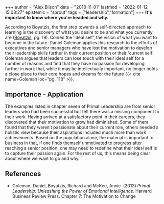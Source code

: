 +++
author = "Alex Bilson"
date = "2018-11-01"
lastmod = "2022-01-12 15:08:27"
epistemic = "sprout"
tags = ["leadership","formation"]
+++
**It's important to know where you're headed and why.**

According to Boyatzis, the first step towards a self-directed approach to learning is the discovery of what you desire to be and what you currently are ([Boyatzis](https://books.google.com/books?id=uJT_Mfgwcr8C&lpg=PA15&ots=cOXyjW_zbQ&dq=boyatzis%20theory%20of%20self%20directed%20learning&lr&pg=PA19#v=onepage&q&f=false), pg. 19).  Coined the 'ideal self', the vision of what you want to become in the future.  Daniel Goleman applies this research to the efforts of executives and senior managers who have lost the motivation to develop their leadership skills further in their current position or their 'current self'.  Goleman argues that leaders can lose touch with their ideal self for a number of reasons and find that they have no passion for developing further in work that, while it may be intellectually important, no longer holds a close place to their core hopes and dreams for the future {{< cite name=Goleman loc="pg. 118" >}}.

## Importance - Application

The examples listed in chapter seven of Primal Leadership are from senior leaders who had been successful but felt there was a missing component to their work.  Having arrived at a satisfactory point in their careers, they discovered that their motivation to grow had diminished.  Some of them found that they weren't passionate about their current role, others needed a holistic view because their aspirations included much more than work achievements.  Based on the population alone, the material is important to business in that, if one finds themself unmotivated to progress after reaching a senior position, one may need to redefine what their ideal self is to capture their passion again.  For the rest of us, this means being clear about where we want to go and why.

## References

- Goleman, Daniel, Boyatzis, Richard and McKee, Annie. (2013) _Primal Leadership: Unleashing the Power of Emotional Intelligence_. Harvard Business Review Press. Chapter 7: The Motivation to Change
